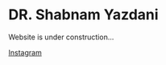 # DR. Shabnam Yazdani
Website is under construction...

[Instagram](https://www.instagram.com/dr.shabnam.yazdani/)
